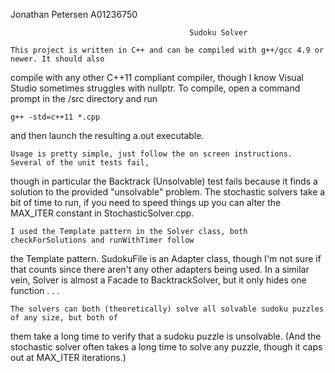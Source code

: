 Jonathan Petersen
A01236750

											Sudoku Solver

    This project is written in C++ and can be compiled with g++/gcc 4.9 or newer. It should also
compile with any other C++11 compliant compiler, though I know Visual Studio sometimes struggles 
with nullptr. To compile, open a command prompt in the /src directory and run

	g++ -std=c++11 *.cpp

and then launch the resulting a.out executable. 

	Usage is pretty simple, just follow the on screen instructions. Several of the unit tests fail,
though in particular the Backtrack (Unsolvable) test fails because it finds a solution to the 
provided "unsolvable" problem. The stochastic solvers take a bit of time to run, if you need to 
speed things up you can alter the MAX_ITER constant in StochasticSolver.cpp.

	I used the Template pattern in the Solver class, both checkForSolutions and runWithTimer follow
the Template pattern. SudokuFile is an Adapter class, though I'm not sure if that counts since there
aren't any other adapters being used. In a similar vein, Solver is almost a Facade to 
BacktrackSolver, but it only hides one function . . . 

	The solvers can both (theoretically) solve all solvable sudoku puzzles of any size, but both of 
them take a long time to verify that a sudoku puzzle is unsolvable. (And the stochastic solver 
often takes a long time to solve any puzzle, though it caps out at MAX_ITER iterations.)
